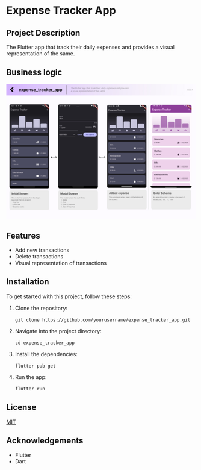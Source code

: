 # Expense Tracker App

## Project Description

The Flutter app that track their daily expenses and provides a visual representation of the same.

## Business logic
![The photo of Business logic](./screenshots/eta.jpg)

## Features

- Add new transactions
- Delete transactions
- Visual representation of transactions

## Installation

To get started with this project, follow these steps:

1. Clone the repository:
    ```
    git clone https://github.com/yourusername/expense_tracker_app.git
    ```

2. Navigate into the project directory:
    ```
    cd expense_tracker_app
    ```

3. Install the dependencies:
    ```
    flutter pub get
    ```

4. Run the app:
    ```
    flutter run
    ```

## License

[MIT](https://choosealicense.com/licenses/mit/)

## Acknowledgements

- Flutter
- Dart
